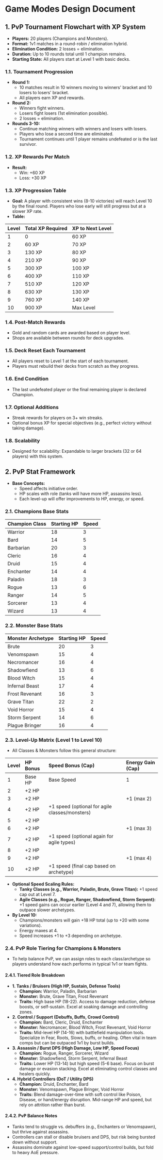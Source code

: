 # Game Modes Design Document

## 1. PvP Tournament Flowchart with XP System
* **Players:** 20 players (Champions and Monsters).
* **Format:** 1v1 matches in a round-robin / elimination hybrid.
* **Elimination Condition:** 2 losses = elimination.
* **Duration:** Up to 10 rounds total until 1 champion remains.
* **Starting State:** All players start at Level 1 with basic decks.

### 1.1. Tournament Progression
* **Round 1:**
    * 10 matches result in 10 winners moving to winners' bracket and 10 losers to losers' bracket.
    * All players earn XP and rewards.
* **Round 2:**
    * Winners fight winners.
    * Losers fight losers (1st elimination possible).
    * 2 losses = elimination.
* **Rounds 3-10:**
    * Continue matching winners with winners and losers with losers.
    * Players who lose a second time are eliminated.
    * Tournament continues until 1 player remains undefeated or is the last survivor.

### 1.2. XP Rewards Per Match
* **Result:**
    * Win: +60 XP
    * Loss: +30 XP

### 1.3. XP Progression Table
* **Goal:** A player with consistent wins (8-10 victories) will reach Level 10 by the final round. Players who lose early will still progress but at a slower XP rate.
* **Table:**

| Level | Total XP Required | XP to Next Level |
| :---- | :---------------- | :--------------- |
| 1 | 0 | 60 XP |
| 2 | 60 XP | 70 XP |
| 3 | 130 XP | 80 XP |
| 4 | 210 XP | 90 XP |
| 5 | 300 XP | 100 XP |
| 6 | 400 XP | 110 XP |
| 7 | 510 XP | 120 XP |
| 8 | 630 XP | 130 XP |
| 9 | 760 XP | 140 XP |
| 10 | 900 XP | Max Level |

### 1.4. Post-Match Rewards
* Gold and random cards are awarded based on player level.
* Shops are available between rounds for deck upgrades.

### 1.5. Deck Reset Each Tournament
* All players reset to Level 1 at the start of each tournament.
* Players must rebuild their decks from scratch as they progress.

### 1.6. End Condition
* The last undefeated player or the final remaining player is declared Champion.

### 1.7. Optional Additions
* Streak rewards for players on 3+ win streaks.
* Optional bonus XP for special objectives (e.g., perfect victory without taking damage).

### 1.8. Scalability
* Designed for scalability: Expandable to larger brackets (32 or 64 players) with this system.

## 2. PvP Stat Framework
* **Base Concepts:**
    * Speed affects initiative order.
    * HP scales with role (tanks will have more HP, assassins less).
    * Each level-up will offer improvements to HP, energy, or speed.

### 2.1. Champions Base Stats

| Champion Class | Starting HP | Speed |
| :------------- | :---------- | :---- |
| Warrior | 18 | 3 |
| Bard | 14 | 5 |
| Barbarian | 20 | 3 |
| Cleric | 16 | 4 |
| Druid | 15 | 4 |
| Enchanter | 14 | 4 |
| Paladin | 18 | 3 |
| Rogue | 13 | 6 |
| Ranger | 14 | 5 |
| Sorcerer | 13 | 4 |
| Wizard | 13 | 4 |

### 2.2. Monster Base Stats

| Monster Archetype | Starting HP | Speed |
| :---------------- | :---------- | :---- |
| Brute | 20 | 3 |
| Venomspawn | 15 | 4 |
| Necromancer | 16 | 4 |
| Shadowfiend | 13 | 6 |
| Blood Witch | 15 | 4 |
| Infernal Beast | 17 | 4 |
| Frost Revenant | 16 | 3 |
| Grave Titan | 22 | 2 |
| Void Horror | 15 | 4 |
| Storm Serpent | 14 | 6 |
| Plague Bringer | 16 | 4 |

### 2.3. Level-Up Matrix (Level 1 to Level 10)
* All Classes & Monsters follow this general structure:

| Level | HP Bonus | Speed Bonus (Cap) | Energy Gain (Cap) |
| :---- | :------- | :--------------------------- | :---------------- |
| 1 | Base HP | Base Speed | 1 |
| 2 | +2 HP | | |
| 3 | +2 HP | | +1 (max 2) |
| 4 | +2 HP | +1 speed (optional for agile classes/monsters) | |
| 5 | +2 HP | | |
| 6 | +2 HP | | +1 (max 3) |
| 7 | +2 HP | +1 speed (optional again for agile types) | |
| 8 | +2 HP | | |
| 9 | +2 HP | | +1 (max 4) |
| 10 | +2 HP | +1 speed (final cap based on archetype) | |

* **Optional Speed Scaling Rules:**
    * **Tanky Classes (e.g., Warrior, Paladin, Brute, Grave Titan):** +1 speed cap out at Level 7.
    * **Agile Classes (e.g., Rogue, Ranger, Shadowfiend, Storm Serpent):** +1 speed gains can occur earlier (Level 4 and 7), allowing them to outpace slower archetypes.
* **By Level 10:**
    * Champions/monsters will gain +18 HP total (up to +20 with some variations).
    * Energy maxes at 4.
    * Speed increases +1 to +3 depending on archetype.

### 2.4. PvP Role Tiering for Champions & Monsters
* To help balance PvP, we can assign roles to each class/archetype so players understand how each performs in typical 1v1 or team fights.

#### 2.4.1. Tiered Role Breakdown
* **1. Tanks / Bruisers (High HP, Sustain, Defense Tools)**
    * **Champion:** Warrior, Paladin, Barbarian
    * **Monster:** Brute, Grave Titan, Frost Revenant
    * **Traits:** High base HP (18-22). Access to damage reduction, defense boosts, or self-sustain. Excel at soaking damage and controlling zones.
* **2. Control / Support (Debuffs, Buffs, Crowd Control)**
    * **Champion:** Bard, Cleric, Druid, Enchanter
    * **Monster:** Necromancer, Blood Witch, Frost Revenant, Void Horror
    * **Traits:** Mid-level HP (14-16) with battlefield manipulation tools. Specialize in Fear, Roots, Slows, buffs, or healing. Often vital in team comps but can be outpaced 1v1 by burst builds.
* **3. Assassin / Burst DPS (High Damage, Low HP, Speed Focus)**
    * **Champion:** Rogue, Ranger, Sorcerer, Wizard
    * **Monster:** Shadowfiend, Storm Serpent, Infernal Beast
    * **Traits:** Lower HP (13-14) but high speed (5-6 base). Focus on burst damage or evasion stacking. Excel at eliminating control classes and healers quickly.
* **4. Hybrid Controllers (DoT / Utility DPS)**
    * **Champion:** Druid, Enchanter, Bard
    * **Monster:** Venomspawn, Plague Bringer, Void Horror
    * **Traits:** Blend damage-over-time with soft control like Poison, Disease, or hand/energy disruption. Mid-range HP and speed, but rely on attrition rather than burst.

#### 2.4.2. PvP Balance Notes
* Tanks tend to struggle vs. debuffers (e.g., Enchanters or Venomspawn), but thrive against assassins.
* Controllers can stall or disable bruisers and DPS, but risk being bursted down without support.
* Assassins dominate against low-speed support/control builds, but fold to heavy AoE pressure.
